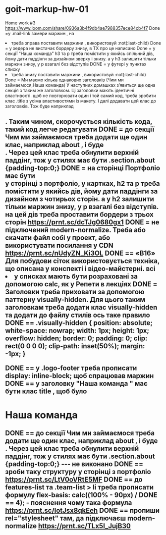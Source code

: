 # goit-markup-hw-01
 Home work #3
https://www.loom.com/share/0936a3b4f9db4ae7988357ece84cb4f7
Done =у .mail-link  замери маржин , на <li> треба зправа поставити маржини , використовуй :not(:last-child) 
Done = у хедера не вистачає бордеру знизу, в ТХ про це написано
Done = у секції “Наша команда” h3 та p треба помістити у якийсь спільний дів, йому дати паддінги за дизайном зверху і знизу. а у  h3 залишити тільки маржин знизу, у  p взагалі без відступів 
DONE = у футері у пунктах списку <li> треба знизу поставити маржини , використовуй :not(:last-child)  
Done = Ми маємо кілька однакових заголовків (Чим ми займаємося,Наша команда)  У наступних домашках з’явиться ще одна секція з таким же заголовком. Ці заголовки мають ідентичні властивості. щоб не повторювати один і той самий код, треба зробити клас .title з усіма властивостями із макету. І далі додавати цей клас до заголовків.  Тож буде наприклад <h2 class="title">. Таким чином, скорочується кількість кода, такий код легче редагувати 
DONE = до секції Чим ми займаємося  треба додати ще один клас, наприклад about , і буде <section class="about section">. Через цей клас треба обнулити верхній паддінг, тож у стилях має бути .section.about {padding-top:0;} 
DONE = на сторінці Портфоліо має бути <section class="section">у сторінці з портфоліо,  у картках,  h2 та p треба помістити у якийсь дів, йому дати паддінги за дизайном з чотирьох сторін. а у  h2 залишити тільки маржин знизу, у  p взагалі без відступів. на цей дів треба проставити бордери з трьох сторін https://prnt.sc/dcTJg0680gx1 
DONE = не підключений modern-normalize.  Треба або скачати файл собі у проект, або використувати посилання у CDN  https://prnt.sc/nUdyZN_Ki3OL 
DONE == «B16» Для побудови сіток використовується техніка, що описана у конспекті і відео-майстерні.  всі <li> у списках мають бути розраховані за допомогою calc, як у Репети в лекціях 
DONE = Заголовки треба приховати за допомогою паттерну visually-hidden. Для цього таким заголовкам треба додати клас  visually-hidden та додати до файлу стилів ось таке правило
DONE == .visually-hidden {
  position: absolute;
    white-space: nowrap;
    width: 1px;
    height: 1px;
    overflow: hidden;
    border: 0;
    padding: 0;
    clip: rect(0 0 0 0);
    clip-path: inset(50%);
    margin: -1px;
}

DONE == у .logo-footer  треба прописати display: inline-block; щоб спрацював маржин
DONE == у заголовку "Наша команда " має бути клас title , щоб було <h2 class="title">Наша команда </h2>
DONE == до секції Чим ми займаємося  треба додати ще один клас, наприклад about , і буде <section class="about section">. Через цей клас треба обнулити верхній паддінг, тож у стилях має бути .section.about {padding-top:0;}   --- не виконано
DONE == зроби таку структуру у сторінці з портфоліо https://prnt.sc/LtV0oVRtE5MF
DONE == до features-list  та .team-list > li  треба прописати формулу  flex-basis: calc((100% - 90px) / DONE == 4);  - пояснення чому така формула https://prnt.sc/IotJsx8qkEeh 
DONE == пропиши  rel="stylesheet" там, да підключаєш modern-normalize https://prnt.sc/TLx5I_JujB30